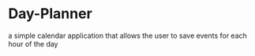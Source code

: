 # Day-Planner
 a simple calendar application that allows the user to save events for each hour of the day
